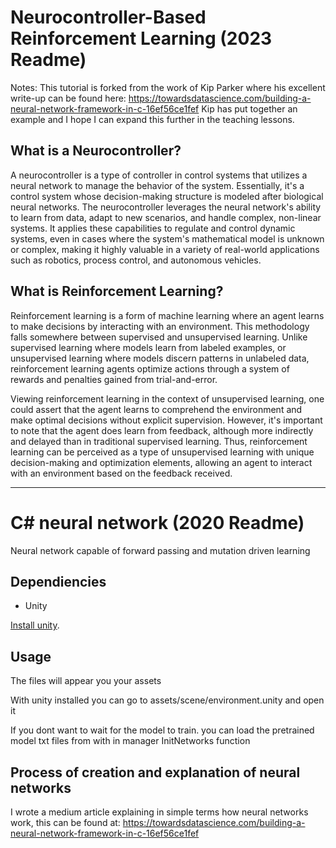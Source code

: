 # Neurocontroller-Based Reinforcement Learning (2023 Readme)
Notes: This tutorial is forked from the work of Kip Parker where his excellent write-up can be found here: https://towardsdatascience.com/building-a-neural-network-framework-in-c-16ef56ce1fef
Kip has put together an example and I hope I can expand this further in the teaching lessons.

## What is a Neurocontroller?

A neurocontroller is a type of controller in control systems that utilizes a neural network to manage the behavior of the system. Essentially, it's a control system whose decision-making structure is modeled after biological neural networks. The neurocontroller leverages the neural network's ability to learn from data, adapt to new scenarios, and handle complex, non-linear systems. It applies these capabilities to regulate and control dynamic systems, even in cases where the system's mathematical model is unknown or complex, making it highly valuable in a variety of real-world applications such as robotics, process control, and autonomous vehicles.

## What is Reinforcement Learning?

Reinforcement learning is a form of machine learning where an agent learns to make decisions by interacting with an environment. This methodology falls somewhere between supervised and unsupervised learning. Unlike supervised learning where models learn from labeled examples, or unsupervised learning where models discern patterns in unlabeled data, reinforcement learning agents optimize actions through a system of rewards and penalties gained from trial-and-error.

Viewing reinforcement learning in the context of unsupervised learning, one could assert that the agent learns to comprehend the environment and make optimal decisions without explicit supervision. However, it's important to note that the agent does learn from feedback, although more indirectly and delayed than in traditional supervised learning. Thus, reinforcement learning can be perceived as a type of unsupervised learning with unique decision-making and optimization elements, allowing an agent to interact with an environment based on the feedback received.



--------------------------------------------------------------------------------------
# C# neural network (2020 Readme)

Neural network capable of forward passing and mutation driven learning

##  Dependiencies

* Unity

[Install unity](https://unity3d.com/get-unity/download). 

## Usage

The files will appear you your assets

With unity installed you can go to assets/scene/environment.unity and open it

If you dont want to wait for the model to train. you can load the pretrained model txt files from with in manager InitNetworks function

## Process of creation and explanation of neural networks

I wrote a medium article explaining in simple terms how neural networks work, this can be found at: https://towardsdatascience.com/building-a-neural-network-framework-in-c-16ef56ce1fef

